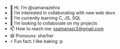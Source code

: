 - 👋 Hi, I’m @samanazehra
- 👀 I’m interested in collaborating with new web devs
- 🌱 I’m currently learning C, JS, SQL
- 💞️ I’m looking to collaborate on my projects
- 📫 How to reach me: ssamanazr2@gmail.com
- 😄 Pronouns: she/her
- ⚡ Fun fact: I like baking :p 

<!---
samanazehra/samanazehra is a ✨ special ✨ repository because its `README.md` (this file) appears on your GitHub profile.
You can click the Preview link to take a look at your changes.
--->
